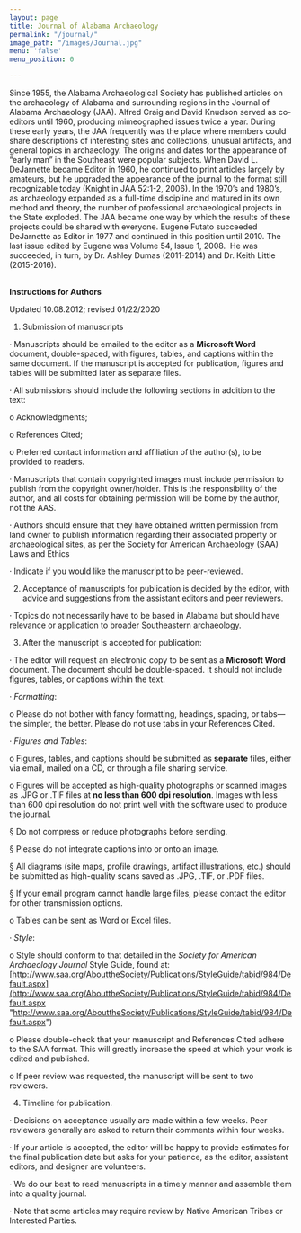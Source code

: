 ```yaml
---
layout: page
title: Journal of Alabama Archaeology
permalink: "/journal/"
image_path: "/images/Journal.jpg"
menu: 'false'
menu_position: 0

---
```

<div id="alabama-archaeological-society-publications">Since 1955, the Alabama Archaeological Society has published articles on the archaeology of Alabama and surrounding regions in the Journal of Alabama Archaeology (JAA). Alfred Craig and David Knudson served as co-editors until 1960, producing mimeographed issues twice a year. During these early years, the JAA frequently was the place where members could share descriptions of interesting sites and collections, unusual artifacts, and general topics in archaeology. The origins and dates for the appearance of “early man” in the Southeast were popular subjects. When David L. DeJarnette became Editor in 1960, he continued to print articles largely by amateurs, but he upgraded the appearance of the journal to the format still recognizable today (Knight in JAA 52:1-2, 2006). In the 1970’s and 1980’s, as archaeology expanded as a full-time discipline and matured in its own method and theory, the number of professional archaeological projects in the State exploded. The JAA became one way by which the results of these projects could be shared with everyone. Eugene Futato succeeded DeJarnette as Editor in 1977 and continued in this position until 2010. The last issue edited by Eugene was Volume 54, Issue 1, 2008.  He was succeeded, in turn, by Dr. Ashley Dumas (2011-2014) and Dr. Keith Little (2015-2016).</div>

<div> </div>

**Instructions for Authors**

Updated 10.08.2012; revised 01/22/2020

1) Submission of manuscripts

· Manuscripts should be emailed to the editor as a **Microsoft Word** document, double-spaced, with figures, tables, and captions within the same document. If the manuscript is accepted for publication, figures and tables will be submitted later as separate files.

· All submissions should include the following sections in addition to the text:

o Acknowledgments;

o References Cited;

o Preferred contact information and affiliation of the author(s), to be provided to readers.

· Manuscripts that contain copyrighted images must include permission to publish from the copyright owner/holder. This is the responsibility of the author, and all costs for obtaining permission will be borne by the author, not the AAS.

· Authors should ensure that they have obtained written permission from land owner to publish information regarding their associated property or archaeological sites, as per the Society for American Archaeology (SAA) Laws and Ethics

· Indicate if you would like the manuscript to be peer-reviewed.

2) Acceptance of manuscripts for publication is decided by the editor, with advice and suggestions from the assistant editors and peer reviewers.

· Topics do not necessarily have to be based in Alabama but should have relevance or application to broader Southeastern archaeology.

3) After the manuscript is accepted for publication:

· The editor will request an electronic copy to be sent as a **Microsoft Word** document. The document should be double-spaced. It should not include figures, tables, or captions within the text.

· _Formatting_:

o Please do not bother with fancy formatting, headings, spacing, or tabs—the simpler, the better. Please do not use tabs in your References Cited.

· _Figures and Tables_:

o Figures, tables, and captions should be submitted as **separate** files, either via email, mailed on a CD, or through a file sharing service.

o Figures will be accepted as high-quality photographs or scanned images as .JPG or .TIF files at **no less than 600 dpi resolution**. Images with less than 600 dpi resolution do not print well with the software used to produce the journal.

§ Do not compress or reduce photographs before sending.

§ Please do not integrate captions into or onto an image.

§ All diagrams (site maps, profile drawings, artifact illustrations, etc.) should be submitted as high-quality scans saved as .JPG, .TIF, or .PDF files.

§ If your email program cannot handle large files, please contact the editor for other transmission options.

o Tables can be sent as Word or Excel files.

· _Style_:

o Style should conform to that detailed in the _Society for American Archaeology Journal_ Style Guide, found at: [http://www.saa.org/AbouttheSociety/Publications/StyleGuide/tabid/984/Default.aspx](http://www.saa.org/AbouttheSociety/Publications/StyleGuide/tabid/984/Default.aspx "http://www.saa.org/AbouttheSociety/Publications/StyleGuide/tabid/984/Default.aspx")

o Please double-check that your manuscript and References Cited adhere to the SAA format. This will greatly increase the speed at which your work is edited and published.

o If peer review was requested, the manuscript will be sent to two reviewers.

4) Timeline for publication.

· Decisions on acceptance usually are made within a few weeks. Peer reviewers generally are asked to return their comments within four weeks.

· If your article is accepted, the editor will be happy to provide estimates for the final publication date but asks for your patience, as the editor, assistant editors, and designer are volunteers.

· We do our best to read manuscripts in a timely manner and assemble them into a quality journal.

· Note that some articles may require review by Native American Tribes or Interested Parties.